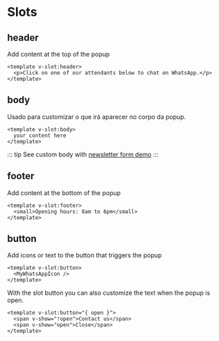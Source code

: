 # Slots

## header

Add content at the top of the popup

```vue
<template v-slot:header>
  <p>Click on one of our attendants below to chat on WhatsApp.</p>
</template>

```

## body

Usado para customizar o que irá aparecer no corpo da popup.

```vue
<template v-slot:body>
  your content here
</template>
```

::: tip
See custom body with [newsletter form demo](/demo/custom.html)
:::

## footer

Add content at the bottom of the popup

```vue
<template v-slot:footer>
  <small>Opening hours: 8am to 6pm</small>
</template>
```

## button

Add icons or text to the button that triggers the popup

```vue
<template v-slot:button>
  <MyWhatsAppIcon />
</template>
```

With the slot button you can also customize the text when the popup is open.

```vue
<template v-slot:button="{ open }">
  <span v-show="!open">Contact us</span>
  <span v-show="open">Close</span>
</template>
```